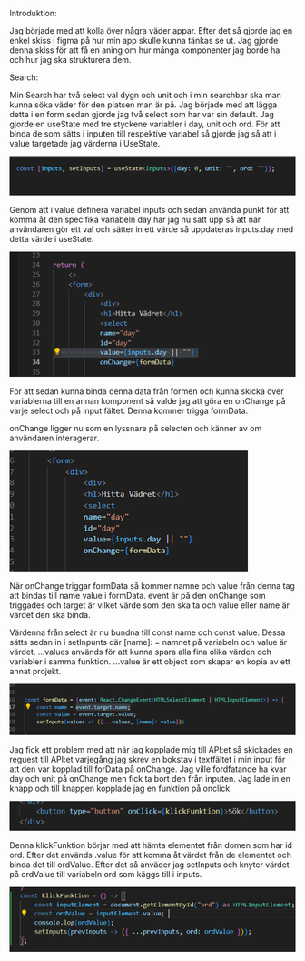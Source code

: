 Introduktion:

Jag började med att kolla över några väder appar. Efter det så gjorde jag en enkel skiss i figma på hur min app skulle kunna tänkas se ut. Jag gjorde denna skiss för att få en aning om hur många komponenter jag borde ha och hur jag ska strukturera dem.



Search:

Min Search har två select val dygn och unit och i min searchbar ska man kunna söka väder för den platsen man är på. Jag började med att lägga detta i en form sedan gjorde jag två select som har var sin default. Jag gjorde en useState med tre styckene variabler i day, unit och ord. För att binda de som sätts i inputen till respektive variabel så gjorde jag så att i value targetade jag värderna i UseState.


![alt text](<MIKAEL README BILDER/image.png>)

Genom att i value definera variabel inputs och sedan använda punkt för att komma åt den specifika variabeln day har jag nu satt upp så att när användaren gör ett val och sätter in ett värde så uppdateras inputs.day med detta värde i useState.

![alt text](<MIKAEL README BILDER/image2.png>)

För att sedan kunna binda denna data från formen och kunna skicka över variablerna till en annan komponent så valde jag att göra en onChange på varje select och på input fältet. Denna kommer trigga formData. 

onChange ligger nu som en lyssnare på selecten och känner av om användaren interagerar.

![alt text](<MIKAEL README BILDER/image3.png>)

När onChange triggar formData så kommer namne och value från denna tag att bindas till name value i formData. event är på den onChange som triggades och target är vilket värde som den ska ta och value eller name är värdet den ska binda.

Värdenna från select är nu bundna till const name och const value. Dessa sätts sedan in i setInpunts där [name]: = namnet på variabeln och value är värdet. ...values används för att kunna spara alla fina olika värden och variabler i samma funktion. ...value är ett object som skapar en kopia av ett annat projekt.

![alt text](<MIKAEL README BILDER/image4.png>)

Jag fick ett problem med att när jag kopplade mig till API:et så skickades en reguest till API:et varjegång jag skrev en bokstav i textfältet i min input för att den var kopplad till forData på onChange. Jag ville fordfatande ha kvar day och unit på onChange men fick ta bort den från inputen. Jag lade in en knapp och till knappen kopplade jag en funktion på onclick.

![alt text](<MIKAEL README BILDER/image5.png>)

Denna klickFunktion börjar med att hämta elementet från domen som har id ord. Efter det används .value för att komma åt värdet från de elementet och binda det till ordValue. Efter det så anväder jag setInputs och knyter värdet på ordValue till variabeln ord som käggs till i inputs.


![alt text](<MIKAEL README BILDER/image6.png>)


